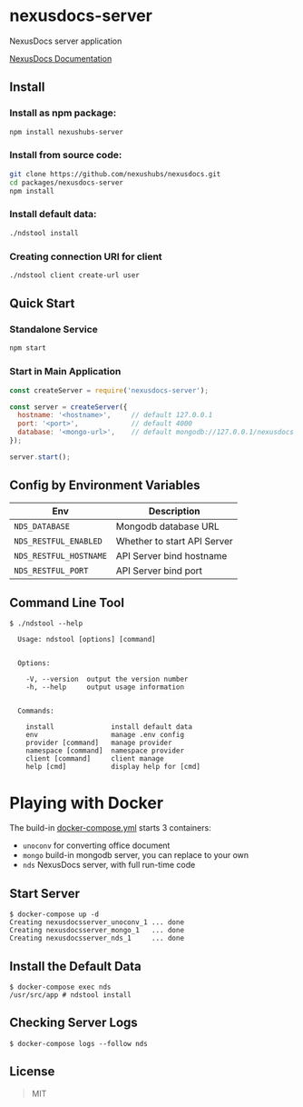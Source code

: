 # nexusdocs-server

NexusDocs server application

[NexusDocs Documentation](https://github.com/nexushubs/nexusdocs/wiki)

## Install

### Install as npm package:

```bash
npm install nexushubs-server
```

### Install from source code:

```bash
git clone https://github.com/nexushubs/nexusdocs.git
cd packages/nexusdocs-server
npm install
```

### Install default data:

```bash
./ndstool install
```

### Creating connection URI for client

```bash
./ndstool client create-url user
```

## Quick Start

### Standalone Service

```bash
npm start
```

### Start in Main Application

```javascript
const createServer = require('nexusdocs-server');

const server = createServer({
  hostname: '<hostname>',     // default 127.0.0.1
  port: '<port>',             // default 4000
  database: '<mongo-url>',    // default mongodb://127.0.0.1/nexusdocs
});

server.start();
```

## Config by Environment Variables

| Env | Description |
| --- | ----------- |
| `NDS_DATABASE` | Mongodb database URL |
| `NDS_RESTFUL_ENABLED` | Whether to start API Server |
| `NDS_RESTFUL_HOSTNAME` | API Server bind hostname |
| `NDS_RESTFUL_PORT` | API Server bind port |

## Command Line Tool

```base
$ ./ndstool --help

  Usage: ndstool [options] [command]


  Options:

    -V, --version  output the version number
    -h, --help     output usage information


  Commands:

    install              install default data
    env                  manage .env config
    provider [command]   manage provider
    namespace [command]  namespace provider
    client [command]     client manage
    help [cmd]           display help for [cmd]
```

# Playing with Docker

The build-in [docker-compose.yml](./docker-compose.yml) starts 3 containers:

* `unoconv` for converting office document
* `mongo` build-in mongodb server, you can replace to your own
* `nds` NexusDocs server, with full run-time code

## Start Server

```
$ docker-compose up -d
Creating nexusdocsserver_unoconv_1 ... done
Creating nexusdocsserver_mongo_1   ... done
Creating nexusdocsserver_nds_1     ... done
```

## Install the Default Data

```
$ docker-compose exec nds
/usr/src/app # ndstool install
```

## Checking Server Logs
```
$ docker-compose logs --follow nds
```

## License

> MIT
